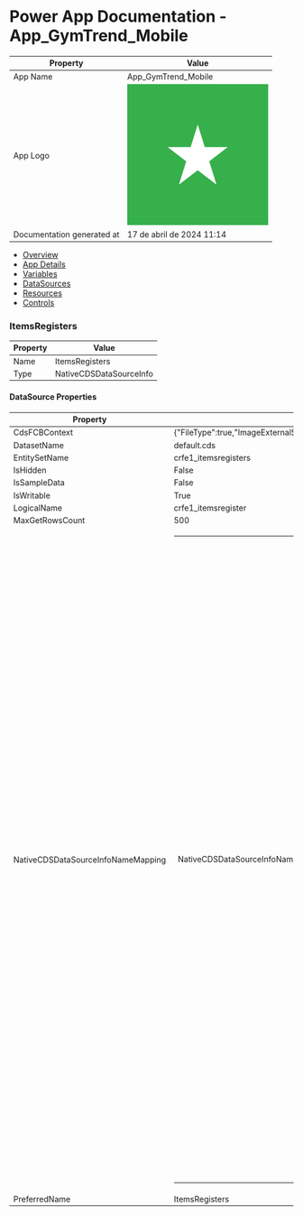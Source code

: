 ﻿# Power App Documentation \- App\_GymTrend\_Mobile

| Property                   | Value                                   |
| -------------------------- | --------------------------------------- |
| App Name                   | App\_GymTrend\_Mobile                   |
| App Logo                   | ![App Logo](resources/applogoSmall.png) |
| Documentation generated at | 17 de abril de 2024 11:14               |

- [Overview](index-App_GymTrend_Mobile.md)
- [App Details](appdetails-App_GymTrend_Mobile.md)
- [Variables](variables-App_GymTrend_Mobile.md)
- [DataSources](datasources-App_GymTrend_Mobile.md)
- [Resources](resources-App_GymTrend_Mobile.md)
- [Controls](controls-App_GymTrend_Mobile.md)

### ItemsRegisters

| Property | Value                   |
| -------- | ----------------------- |
| Name     | ItemsRegisters          |
| Type     | NativeCDSDataSourceInfo |

#### DataSource Properties

| Property                           | Value                                                                                                                                                                                                                                                                                                                                                                                                                                                                                                                                                                                                                                                                                                                                                                                                                                                                                                                                                                                                                                                                                                                                                                                                                                                                                                                                                                                                                                                                                                                                                                                                                                                                                                                                                                                                                                                                                                                                                       |
| ---------------------------------- | ----------------------------------------------------------------------------------------------------------------------------------------------------------------------------------------------------------------------------------------------------------------------------------------------------------------------------------------------------------------------------------------------------------------------------------------------------------------------------------------------------------------------------------------------------------------------------------------------------------------------------------------------------------------------------------------------------------------------------------------------------------------------------------------------------------------------------------------------------------------------------------------------------------------------------------------------------------------------------------------------------------------------------------------------------------------------------------------------------------------------------------------------------------------------------------------------------------------------------------------------------------------------------------------------------------------------------------------------------------------------------------------------------------------------------------------------------------------------------------------------------------------------------------------------------------------------------------------------------------------------------------------------------------------------------------------------------------------------------------------------------------------------------------------------------------------------------------------------------------------------------------------------------------------------------------------------------------- |
| CdsFCBContext                      | {"FileType":true,"ImageExternalStorage":true}                                                                                                                                                                                                                                                                                                                                                                                                                                                                                                                                                                                                                                                                                                                                                                                                                                                                                                                                                                                                                                                                                                                                                                                                                                                                                                                                                                                                                                                                                                                                                                                                                                                                                                                                                                                                                                                                                                               |
| DatasetName                        | default.cds                                                                                                                                                                                                                                                                                                                                                                                                                                                                                                                                                                                                                                                                                                                                                                                                                                                                                                                                                                                                                                                                                                                                                                                                                                                                                                                                                                                                                                                                                                                                                                                                                                                                                                                                                                                                                                                                                                                                                 |
| EntitySetName                      | crfe1\_itemsregisters                                                                                                                                                                                                                                                                                                                                                                                                                                                                                                                                                                                                                                                                                                                                                                                                                                                                                                                                                                                                                                                                                                                                                                                                                                                                                                                                                                                                                                                                                                                                                                                                                                                                                                                                                                                                                                                                                                                                       |
| IsHidden                           | False                                                                                                                                                                                                                                                                                                                                                                                                                                                                                                                                                                                                                                                                                                                                                                                                                                                                                                                                                                                                                                                                                                                                                                                                                                                                                                                                                                                                                                                                                                                                                                                                                                                                                                                                                                                                                                                                                                                                                       |
| IsSampleData                       | False                                                                                                                                                                                                                                                                                                                                                                                                                                                                                                                                                                                                                                                                                                                                                                                                                                                                                                                                                                                                                                                                                                                                                                                                                                                                                                                                                                                                                                                                                                                                                                                                                                                                                                                                                                                                                                                                                                                                                       |
| IsWritable                         | True                                                                                                                                                                                                                                                                                                                                                                                                                                                                                                                                                                                                                                                                                                                                                                                                                                                                                                                                                                                                                                                                                                                                                                                                                                                                                                                                                                                                                                                                                                                                                                                                                                                                                                                                                                                                                                                                                                                                                        |
| LogicalName                        | crfe1\_itemsregister                                                                                                                                                                                                                                                                                                                                                                                                                                                                                                                                                                                                                                                                                                                                                                                                                                                                                                                                                                                                                                                                                                                                                                                                                                                                                                                                                                                                                                                                                                                                                                                                                                                                                                                                                                                                                                                                                                                                        |
| MaxGetRowsCount                    | 500                                                                                                                                                                                                                                                                                                                                                                                                                                                                                                                                                                                                                                                                                                                                                                                                                                                                                                                                                                                                                                                                                                                                                                                                                                                                                                                                                                                                                                                                                                                                                                                                                                                                                                                                                                                                                                                                                                                                                         |
| NativeCDSDataSourceInfoNameMapping | <table><tr><td>NativeCDSDataSourceInfoNameMapping</td><td><table><tr><td>utcconversiontimezonecode</td><td>Código de Fuso Horário da Conversão UTC</td></tr><tr><td>versionnumber</td><td>Número da Versão</td></tr><tr><td>createdonbehalfby</td><td>Criado Por (Delegado)</td></tr><tr><td>crfe1_itemsregisterid</td><td>ItemsRegister</td></tr><tr><td>owningteam</td><td>Equipa Proprietária</td></tr><tr><td>owningbusinessunit</td><td>Unidade de Negócio Proprietária</td></tr><tr><td>modifiedonbehalfby</td><td>Modificado Por (Delegado)</td></tr><tr><td>crfe1_itemsregister_PrincipalObjectAttributeAccesses</td><td>Partilha de Campos</td></tr><tr><td>statuscode</td><td>Razão do Estado</td></tr><tr><td>crfe1_itemsregister_ProcessSession</td><td>Sessões de Processo</td></tr><tr><td>owninguser</td><td>Utilizador Proprietário</td></tr><tr><td>modifiedby</td><td>Modificado Por</td></tr><tr><td>crfe1_itemsregister_SyncErrors</td><td>Erros de Sincronização</td></tr><tr><td>modifiedon</td><td>Modificado Em</td></tr><tr><td>overriddencreatedon</td><td>Registo Criado Em</td></tr><tr><td>crfe1_local</td><td>Local</td></tr><tr><td>importsequencenumber</td><td>Número de Sequência da Importação</td></tr><tr><td>timezoneruleversionnumber</td><td>Número de Versão da Regra de Fuso Horário</td></tr><tr><td>statecode</td><td>Estado</td></tr><tr><td>createdon</td><td>Criado Em</td></tr><tr><td>createdby</td><td>Criado Por</td></tr><tr><td>crfe1_itemsregister_MailboxTrackingFolders</td><td>Pastas de Monitorização Automática da Caixa de Correio</td></tr><tr><td>crfe1_itemsregister_BulkDeleteFailures</td><td>Falhas de Eliminação em Massa</td></tr><tr><td>crfe1_item</td><td>Item</td></tr><tr><td>crfe1_itemsregister_AsyncOperations</td><td>Tarefas de Sistema</td></tr><tr><td>crfe1_toggle</td><td>Toggle</td></tr><tr><td>_ownerid_value</td><td>Proprietário</td></tr></table></td></tr></table> |
| PreferredName                      | ItemsRegisters                                                                                                                                                                                                                                                                                                                                                                                                                                                                                                                                                                                                                                                                                                                                                                                                                                                                                                                                                                                                                                                                                                                                                                                                                                                                                                                                                                                                                                                                                                                                                                                                                                                                                                                                                                                                                                                                                                                                              |
